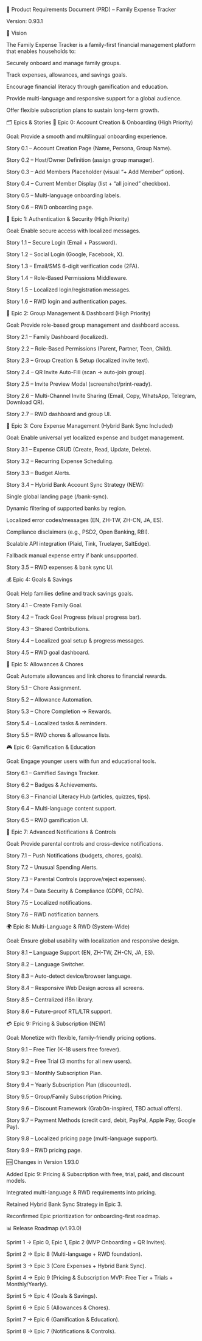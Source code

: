 📖 Product Requirements Document (PRD) – Family Expense Tracker

Version: 0.93.1

🎯 Vision

The Family Expense Tracker is a family-first financial management platform that enables households to:

Securely onboard and manage family groups.

Track expenses, allowances, and savings goals.

Encourage financial literacy through gamification and education.

Provide multi-language and responsive support for a global audience.

Offer flexible subscription plans to sustain long-term growth.

🗂 Epics & Stories
🚀 Epic 0: Account Creation & Onboarding (High Priority)

Goal: Provide a smooth and multilingual onboarding experience.

Story 0.1 – Account Creation Page (Name, Persona, Group Name).

Story 0.2 – Host/Owner Definition (assign group manager).

Story 0.3 – Add Members Placeholder (visual “+ Add Member” option).

Story 0.4 – Current Member Display (list + “all joined” checkbox).

Story 0.5 – Multi-language onboarding labels.

Story 0.6 – RWD onboarding page.

🔐 Epic 1: Authentication & Security (High Priority)

Goal: Enable secure access with localized messages.

Story 1.1 – Secure Login (Email + Password).

Story 1.2 – Social Login (Google, Facebook, X).

Story 1.3 – Email/SMS 6-digit verification code (2FA).

Story 1.4 – Role-Based Permissions Middleware.

Story 1.5 – Localized login/registration messages.

Story 1.6 – RWD login and authentication pages.

👥 Epic 2: Group Management & Dashboard (High Priority)

Goal: Provide role-based group management and dashboard access.

Story 2.1 – Family Dashboard (localized).

Story 2.2 – Role-Based Permissions (Parent, Partner, Teen, Child).

Story 2.3 – Group Creation & Setup (localized invite text).

Story 2.4 – QR Invite Auto-Fill (scan → auto-join group).

Story 2.5 – Invite Preview Modal (screenshot/print-ready).

Story 2.6 – Multi-Channel Invite Sharing (Email, Copy, WhatsApp, Telegram, Download QR).

Story 2.7 – RWD dashboard and group UI.

🏦 Epic 3: Core Expense Management (Hybrid Bank Sync Included)

Goal: Enable universal yet localized expense and budget management.

Story 3.1 – Expense CRUD (Create, Read, Update, Delete).

Story 3.2 – Recurring Expense Scheduling.

Story 3.3 – Budget Alerts.

Story 3.4 – Hybrid Bank Account Sync Strategy (NEW):

Single global landing page (/bank-sync).

Dynamic filtering of supported banks by region.

Localized error codes/messages (EN, ZH-TW, ZH-CN, JA, ES).

Compliance disclaimers (e.g., PSD2, Open Banking, RBI).

Scalable API integration (Plaid, Tink, Truelayer, SaltEdge).

Fallback manual expense entry if bank unsupported.

Story 3.5 – RWD expenses & bank sync UI.

💰 Epic 4: Goals & Savings

Goal: Help families define and track savings goals.

Story 4.1 – Create Family Goal.

Story 4.2 – Track Goal Progress (visual progress bar).

Story 4.3 – Shared Contributions.

Story 4.4 – Localized goal setup & progress messages.

Story 4.5 – RWD goal dashboard.

🧹 Epic 5: Allowances & Chores

Goal: Automate allowances and link chores to financial rewards.

Story 5.1 – Chore Assignment.

Story 5.2 – Allowance Automation.

Story 5.3 – Chore Completion → Rewards.

Story 5.4 – Localized tasks & reminders.

Story 5.5 – RWD chores & allowance lists.

🎮 Epic 6: Gamification & Education

Goal: Engage younger users with fun and educational tools.

Story 6.1 – Gamified Savings Tracker.

Story 6.2 – Badges & Achievements.

Story 6.3 – Financial Literacy Hub (articles, quizzes, tips).

Story 6.4 – Multi-language content support.

Story 6.5 – RWD gamification UI.

🔔 Epic 7: Advanced Notifications & Controls

Goal: Provide parental controls and cross-device notifications.

Story 7.1 – Push Notifications (budgets, chores, goals).

Story 7.2 – Unusual Spending Alerts.

Story 7.3 – Parental Controls (approve/reject expenses).

Story 7.4 – Data Security & Compliance (GDPR, CCPA).

Story 7.5 – Localized notifications.

Story 7.6 – RWD notification banners.

🌍 Epic 8: Multi-Language & RWD (System-Wide)

Goal: Ensure global usability with localization and responsive design.

Story 8.1 – Language Support (EN, ZH-TW, ZH-CN, JA, ES).

Story 8.2 – Language Switcher.

Story 8.3 – Auto-detect device/browser language.

Story 8.4 – Responsive Web Design across all screens.

Story 8.5 – Centralized i18n library.

Story 8.6 – Future-proof RTL/LTR support.

💳 Epic 9: Pricing & Subscription (NEW)

Goal: Monetize with flexible, family-friendly pricing options.

Story 9.1 – Free Tier (K–18 users free forever).

Story 9.2 – Free Trial (3 months for all new users).

Story 9.3 – Monthly Subscription Plan.

Story 9.4 – Yearly Subscription Plan (discounted).

Story 9.5 – Group/Family Subscription Pricing.

Story 9.6 – Discount Framework (GrabOn-inspired, TBD actual offers).

Story 9.7 – Payment Methods (credit card, debit, PayPal, Apple Pay, Google Pay).

Story 9.8 – Localized pricing page (multi-language support).

Story 9.9 – RWD pricing page.

🆕 Changes in Version 1.93.0

Added Epic 9: Pricing & Subscription with free, trial, paid, and discount models.

Integrated multi-language & RWD requirements into pricing.

Retained Hybrid Bank Sync Strategy in Epic 3.

Reconfirmed Epic prioritization for onboarding-first roadmap.

📊 Release Roadmap (v1.93.0)

Sprint 1 → Epic 0, Epic 1, Epic 2 (MVP Onboarding + QR Invites).

Sprint 2 → Epic 8 (Multi-language + RWD foundation).

Sprint 3 → Epic 3 (Core Expenses + Hybrid Bank Sync).

Sprint 4 → Epic 9 (Pricing & Subscription MVP: Free Tier + Trials + Monthly/Yearly).

Sprint 5 → Epic 4 (Goals & Savings).

Sprint 6 → Epic 5 (Allowances & Chores).

Sprint 7 → Epic 6 (Gamification & Education).

Sprint 8 → Epic 7 (Notifications & Controls).